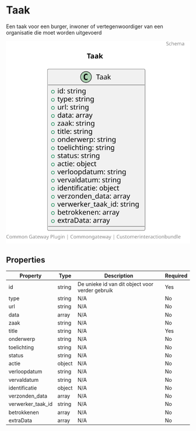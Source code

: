 # Taak

Een taak voor een burger, inwoner of vertegenwoordiger van een organisatie die moet worden uitgevoerd

![Class Diagram](https://github.com/CommonGateway/CustomerInteractionBundle/blob/main/docs/schema/klant.taak.svg)

## Properties

| Property | Type | Description | Required |
|----------|------|-------------|----------|
| id | string | De unieke id van dit object voor verder gebruik | Yes |
| type | string | N/A | No |
| url | string | N/A | No |
| data | array | N/A | No |
| zaak | string | N/A | No |
| title | string | N/A | Yes |
| onderwerp | string | N/A | No |
| toelichting | string | N/A | No |
| status | string | N/A | No |
| actie | object | N/A | No |
| verloopdatum | string | N/A | No |
| vervaldatum | string | N/A | No |
| identificatie | object | N/A | No |
| verzonden_data | array | N/A | No |
| verwerker_taak_id | string | N/A | No |
| betrokkenen | array | N/A | No |
| extraData | array | N/A | No |
